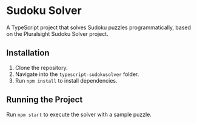 # Sudoku Solver

A TypeScript project that solves Sudoku puzzles programmatically, based on the Pluralsight Sudoku Solver project.

## Installation

1. Clone the repository.  
2. Navigate into the `typescript-sudokusolver` folder.  
3. Run `npm install` to install dependencies.  

## Running the Project

Run `npm start` to execute the solver with a sample puzzle.  

